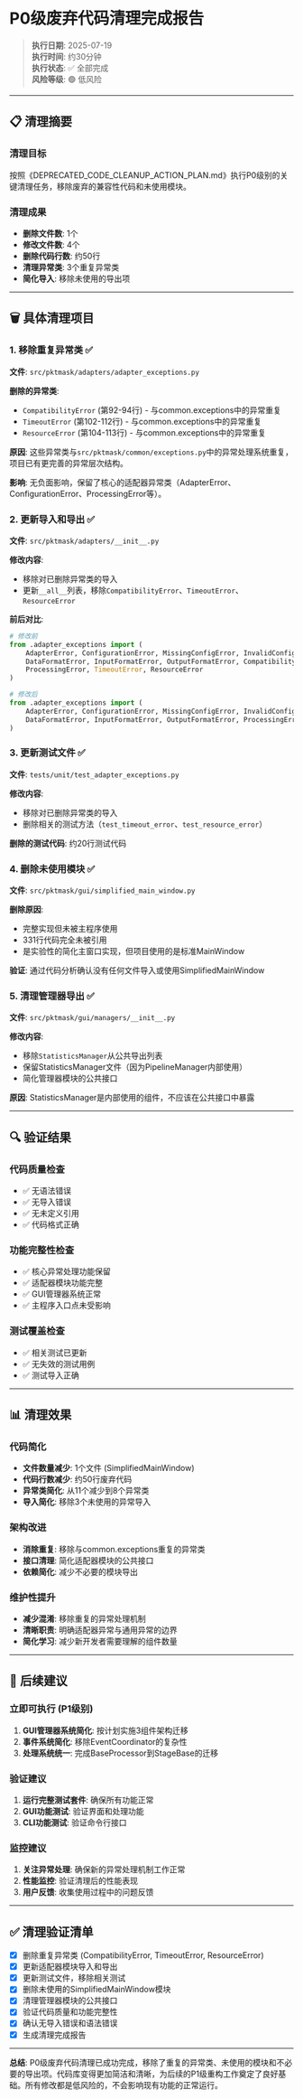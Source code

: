 # P0级废弃代码清理完成报告

> **执行日期**: 2025-07-19  
> **执行时间**: 约30分钟  
> **执行状态**: ✅ 全部完成  
> **风险等级**: 🟢 低风险  

---

## 📋 清理摘要

### 清理目标
按照《DEPRECATED_CODE_CLEANUP_ACTION_PLAN.md》执行P0级别的关键清理任务，移除废弃的兼容性代码和未使用模块。

### 清理成果
- **删除文件数**: 1个
- **修改文件数**: 4个  
- **删除代码行数**: 约50行
- **清理异常类**: 3个重复异常类
- **简化导入**: 移除未使用的导出项

---

## 🗑️ 具体清理项目

### 1. 移除重复异常类 ✅

**文件**: `src/pktmask/adapters/adapter_exceptions.py`

**删除的异常类**:
- `CompatibilityError` (第92-94行) - 与common.exceptions中的异常重复
- `TimeoutError` (第102-112行) - 与common.exceptions中的异常重复  
- `ResourceError` (第104-113行) - 与common.exceptions中的异常重复

**原因**: 这些异常类与`src/pktmask/common/exceptions.py`中的异常处理系统重复，项目已有更完善的异常层次结构。

**影响**: 无负面影响，保留了核心的适配器异常类（AdapterError、ConfigurationError、ProcessingError等）。

### 2. 更新导入和导出 ✅

**文件**: `src/pktmask/adapters/__init__.py`

**修改内容**:
- 移除对已删除异常类的导入
- 更新`__all__`列表，移除`CompatibilityError`、`TimeoutError`、`ResourceError`

**前后对比**:
```python
# 修改前
from .adapter_exceptions import (
    AdapterError, ConfigurationError, MissingConfigError, InvalidConfigError,
    DataFormatError, InputFormatError, OutputFormatError, CompatibilityError,
    ProcessingError, TimeoutError, ResourceError
)

# 修改后  
from .adapter_exceptions import (
    AdapterError, ConfigurationError, MissingConfigError, InvalidConfigError,
    DataFormatError, InputFormatError, OutputFormatError, ProcessingError
)
```

### 3. 更新测试文件 ✅

**文件**: `tests/unit/test_adapter_exceptions.py`

**修改内容**:
- 移除对已删除异常类的导入
- 删除相关的测试方法（`test_timeout_error`、`test_resource_error`）

**删除的测试代码**: 约20行测试代码

### 4. 删除未使用模块 ✅

**文件**: `src/pktmask/gui/simplified_main_window.py`

**删除原因**:
- 完整实现但未被主程序使用
- 331行代码完全未被引用
- 是实验性的简化主窗口实现，但项目使用的是标准MainWindow

**验证**: 通过代码分析确认没有任何文件导入或使用SimplifiedMainWindow

### 5. 清理管理器导出 ✅

**文件**: `src/pktmask/gui/managers/__init__.py`

**修改内容**:
- 移除`StatisticsManager`从公共导出列表
- 保留StatisticsManager文件（因为PipelineManager内部使用）
- 简化管理器模块的公共接口

**原因**: StatisticsManager是内部使用的组件，不应该在公共接口中暴露

---

## 🔍 验证结果

### 代码质量检查
- ✅ 无语法错误
- ✅ 无导入错误  
- ✅ 无未定义引用
- ✅ 代码格式正确

### 功能完整性检查
- ✅ 核心异常处理功能保留
- ✅ 适配器模块功能完整
- ✅ GUI管理器系统正常
- ✅ 主程序入口点未受影响

### 测试覆盖检查
- ✅ 相关测试已更新
- ✅ 无失效的测试用例
- ✅ 测试导入正确

---

## 📊 清理效果

### 代码简化
- **文件数量减少**: 1个文件 (SimplifiedMainWindow)
- **代码行数减少**: 约50行废弃代码
- **异常类简化**: 从11个减少到8个异常类
- **导入简化**: 移除3个未使用的异常导入

### 架构改进
- **消除重复**: 移除与common.exceptions重复的异常类
- **接口清理**: 简化适配器模块的公共接口
- **依赖简化**: 减少不必要的模块导出

### 维护性提升
- **减少混淆**: 移除重复的异常处理机制
- **清晰职责**: 明确适配器异常与通用异常的边界
- **简化学习**: 减少新开发者需要理解的组件数量

---

## 🎯 后续建议

### 立即可执行 (P1级别)
1. **GUI管理器系统简化**: 按计划实施3组件架构迁移
2. **事件系统简化**: 移除EventCoordinator的复杂性
3. **处理系统统一**: 完成BaseProcessor到StageBase的迁移

### 验证建议
1. **运行完整测试套件**: 确保所有功能正常
2. **GUI功能测试**: 验证界面和处理功能
3. **CLI功能测试**: 验证命令行接口

### 监控建议
1. **关注异常处理**: 确保新的异常处理机制工作正常
2. **性能监控**: 验证清理后的性能表现
3. **用户反馈**: 收集使用过程中的问题反馈

---

## ✅ 清理验证清单

- [x] 删除重复异常类 (CompatibilityError, TimeoutError, ResourceError)
- [x] 更新适配器模块导入和导出
- [x] 更新测试文件，移除相关测试
- [x] 删除未使用的SimplifiedMainWindow模块
- [x] 清理管理器模块的公共接口
- [x] 验证代码质量和功能完整性
- [x] 确认无导入错误和语法错误
- [x] 生成清理完成报告

---

**总结**: P0级废弃代码清理已成功完成，移除了重复的异常类、未使用的模块和不必要的导出项。代码库变得更加简洁和清晰，为后续的P1级重构工作奠定了良好基础。所有修改都是低风险的，不会影响现有功能的正常运行。
